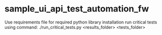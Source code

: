 # sample_ui_api_test_automation_fw

Use requirements file for required python library installation
run critical tests using command:
./run_critical_tests.py  <environment>  <results_folder>  <tests_folder>  <additional tags if any>